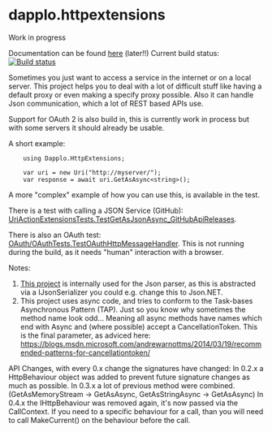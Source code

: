 dapplo.httpextensions
=====================
Work in progress

Documentation can be found [here](http://www.dapplo.net/blocks/Dapplo.HttpExtensions.html) (later!!)
Current build status: [![Build status](https://ci.appveyor.com/api/projects/status/y4n7u63336vhuy46?svg=true)](https://ci.appveyor.com/project/dapplo/dapplo-httpextensions)

Sometimes you just want to access a service in the internet or on a local server.
This project helps you to deal with a lot of difficult stuff like having a default proxy or even making a specify proxy possible.
Also it can handle Json communication, which a lot of REST based APIs use.

Support for OAuth 2 is also build in, this is currently work in process but with some servers it should already be usable.

A short example:
```
	using Dapplo.HttpExtensions;

	var uri = new Uri("http://myserver/");
	var response = await uri.GetAsAsync<string>();
```

A more "complex" example of how you can use this, is available in the test. 

There is a test with calling a JSON Service (GitHub): [UriActionExtensionsTests.TestGetAsJsonAsync_GitHubApiReleases](https://github.com/dapplo/Dapplo.HttpExtensions/blob/master/Dapplo.HttpExtensions.Test/UriActionExtensionsTests.cs).

There is also an OAuth test: [OAuth/OAuthTests.TestOAuthHttpMessageHandler](https://github.com/dapplo/Dapplo.HttpExtensions/blob/master/Dapplo.HttpExtensions.Test/OAuth/OAuthTests.cs).
This is not running during the build, as it needs "human" interaction with a browser.

Notes:

1. [This project](https://github.com/facebook-csharp-sdk/simple-json) is internally used for the Json parser, as this is abstracted via a IJsonSerializer you could e.g. change this to Json.NET.
2. This project uses async code, and tries to conform to the Task-bases Asynchronous Pattern (TAP). Just so you know why sometimes the method name look odd... Meaning all async methods have names which end with Async and (where possible) accept a CancellationToken. This is the final parameter, as adviced here: https://blogs.msdn.microsoft.com/andrewarnottms/2014/03/19/recommended-patterns-for-cancellationtoken/

API Changes, with every 0.x change the signatures have changed:
In 0.2.x a HttpBehaviour object was added to prevent future signature changes as much as possible.
In 0.3.x a lot of previous method were combined. (GetAsMemoryStream -> GetAsAsync<MemoryStream>, GetAsStringAsync -> GetAsAsync<string>)
In 0.4.x the IHttpBehaviour was removed again, it's now passed via the CallContext. If you need to a specific behaviour for a call, than you will need to call MakeCurrent() on the behaviour before the call.
